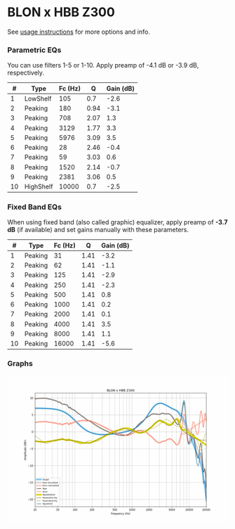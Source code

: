# BLON x HBB Z300
See [usage instructions](https://github.com/jaakkopasanen/AutoEq#usage) for more options and info.

### Parametric EQs
You can use filters 1-5 or 1-10. Apply preamp of -4.1 dB or -3.9 dB, respectively.

|   # | Type      |   Fc (Hz) |    Q |   Gain (dB) |
|-----|-----------|-----------|------|-------------|
|   1 | LowShelf  |       105 | 0.7  |        -2.6 |
|   2 | Peaking   |       180 | 0.94 |        -3.1 |
|   3 | Peaking   |       708 | 2.07 |         1.3 |
|   4 | Peaking   |      3129 | 1.77 |         3.3 |
|   5 | Peaking   |      5976 | 3.09 |         3.5 |
|   6 | Peaking   |        28 | 2.46 |        -0.4 |
|   7 | Peaking   |        59 | 3.03 |         0.6 |
|   8 | Peaking   |      1520 | 2.14 |        -0.7 |
|   9 | Peaking   |      2381 | 3.06 |         0.5 |
|  10 | HighShelf |     10000 | 0.7  |        -2.5 |

### Fixed Band EQs
When using fixed band (also called graphic) equalizer, apply preamp of **-3.7 dB** (if available) and set gains manually with these parameters.

|   # | Type    |   Fc (Hz) |    Q |   Gain (dB) |
|-----|---------|-----------|------|-------------|
|   1 | Peaking |        31 | 1.41 |        -3.2 |
|   2 | Peaking |        62 | 1.41 |        -1.1 |
|   3 | Peaking |       125 | 1.41 |        -2.9 |
|   4 | Peaking |       250 | 1.41 |        -2.3 |
|   5 | Peaking |       500 | 1.41 |         0.8 |
|   6 | Peaking |      1000 | 1.41 |         0.2 |
|   7 | Peaking |      2000 | 1.41 |         0.1 |
|   8 | Peaking |      4000 | 1.41 |         3.5 |
|   9 | Peaking |      8000 | 1.41 |         1.1 |
|  10 | Peaking |     16000 | 1.41 |        -5.6 |

### Graphs
![](./BLON%20x%20HBB%20Z300.png)
